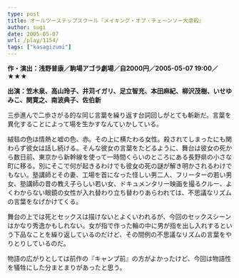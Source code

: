```yaml
---
type: post
title: オールツーステップスクール『メイキング・オブ・チェーンソー大虐殺』
author: sugi
date: 2005-05-07
url: /play/1154/
tags: ["kasagizumi"]
---
```

**作・演出：浅野普康／駒場アゴラ劇場／自2000円／2005-05-07 19:00／★★★**

**出演：笠木泉、高山玲子、井苅イガリ、足立智充、本田麻紀、柳沢茂樹、いせゆみこ、関寛之、南波典子、佐伯新**

三歩進んで二歩さがる的な同じ言葉を繰り返す台詞回しがとても斬新だ。言葉を異化することによって場を生かすなんていかしている。

絨毯の色は情熱と嘘の色、赤。その上に横たわる女性。殺されてしまったにも関わらず彼女は話し続ける。そんな彼女の言葉をたどるように、舞台は彼女の死から数日前、東京から新幹線を使って一時間くらいのところにある長野県の小さな町に移る。別にそこで何が起きるわけでも彼女の死の謎が解き明かされるわけでもない。塾講師とその妻、工場を首になった怪しい男二人、フリーターの若い男女、塾講師の昔の教え子らしい若い女、ドキュメンタリー映画を撮るクルー、よくわからない眼鏡の女性が入れ替わり立ち替わりあらわれては、不思議なリズムの言葉をなげかけてくる。

舞台の上では死とセックスは描けないとよくいわれるが、今回のセックスシーンはかなり秀逸かもしれない。女が指で作った輪の中に男が指を出し入れするという下品なことを繰り返しているのだけど、その間例の不思議なリズムの言葉をやりとりしているのだ。

物語の広がりとしては前作の『キャンプ前』の方がよかったけど、今回は物語性を犠牲にした分まとまりがあったと思う。
